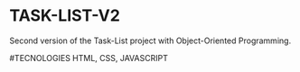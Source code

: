# TASK-LIST-V2
Second version of the Task-List project with Object-Oriented Programming.

#TECNOLOGIES
HTML, 
CSS,
JAVASCRIPT
